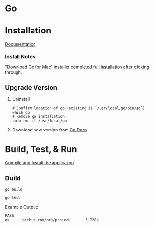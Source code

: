 # Go

<!-- toc -->

# Installation

[Documentation](https://golang.org/doc/install)

### Install Notes

"Download Go for Mac" installer completed full installation after clicking through.

## Upgrade Version

1. Uninstall
    ```
    # Confirm location of go (existing is `/usr/local/go/bin/go`)
    which go
    # Remove go installation
    sudo rm -rf /usr/local/go
    ```
2. Download new version from [Go Docs](https://golang.org/doc/install)

# Build, Test, & Run

[Compile and install the application](https://golang.org/doc/tutorial/compile-install)

## Build

```
go build
```

```
go test
```

Example Output:
```
PASS
ok      github.com/org/project       5.728s
```
